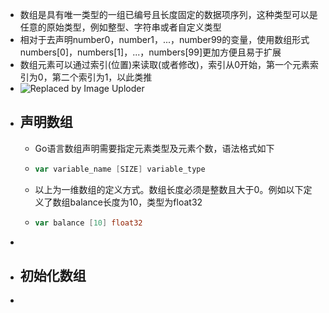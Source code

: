 - 数组是具有唯一类型的一组已编号且长度固定的数据项序列，这种类型可以是任意的原始类型，例如整型、字符串或者自定义类型
- 相对于去声明number0，number1，...，number99的变量，使用数组形式numbers[0]，numbers[1]，...，numbers[99]更加方便且易于扩展
- 数组元素可以通过索引(位置)来读取(或者修改)，索引从0开始，第一个元素索引为0，第二个索引为1，以此类推
- ![Replaced by Image Uploder](https://gitee.com/superficial/blogimage/raw/master/img/image_1645585049298_0.png)
- ## 声明数组
	- Go语言数组声明需要指定元素类型及元素个数，语法格式如下
	- ```go
	  var variable_name [SIZE] variable_type
	  ```
	- 以上为一维数组的定义方式。数组长度必须是整数且大于0。例如以下定义了数组balance长度为10，类型为float32
	- ```go
	  var balance [10] float32
	  ```
-
- ## 初始化数组
-